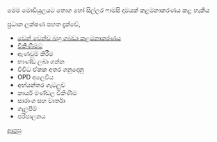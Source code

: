 මෙම මොඩියුලයට තොග හෝ සිල්ලර ෆාමසි දාමයක් කළමනාකරණය කළ හැකිය

ප්‍රධාන ලක්ෂණ පහත දැක්වේ,

* [වෙන් වෙන්ව බහු ගබඩා කළමනාකරණය](https://github.com/hmislk/hmis/wiki/%E0%B7%80%E0%B7%99%E0%B6%B1%E0%B7%8A-%E0%B7%80%E0%B7%99%E0%B6%B1%E0%B7%8A%E0%B7%80-%E0%B6%B6%E0%B7%84%E0%B7%94-%E0%B6%9C%E0%B6%B6%E0%B6%A9%E0%B7%8F-%E0%B6%9A%E0%B7%85%E0%B6%B8%E0%B6%B1%E0%B7%8F%E0%B6%9A%E0%B6%BB%E0%B6%AB%E0%B6%BA)
* [විකිණීමට](https://github.com/hmislk/hmis/wiki/%E0%B7%86%E0%B7%8F%E0%B6%B8%E0%B7%83%E0%B7%92%E0%B6%BA%E0%B7%99%E0%B6%B1%E0%B7%8A-%E0%B7%80%E0%B7%92%E0%B6%9A%E0%B7%92%E0%B6%AB%E0%B7%93%E0%B6%B8)
* ඇණවුම් කිරීම
* භාණ්ඩ ලබා ගන්න
* විවිධ ඒකක අතර ගනුදෙනු
* OPD අලෙවිය
* අභ්යන්තර ගැටලුව
* කාර්ය මණ්ඩල විකිණීම
* සාරාංශ සහ වාර්තා
* ගැලපීම්
* පරිපාලනය

[ආපසු](https://github.com/hmislk/hmis/wiki/%E0%B6%B4%E0%B6%BB%E0%B7%92%E0%B7%81%E0%B7%93%E0%B6%BD%E0%B6%9A-%E0%B6%85%E0%B6%AD%E0%B7%8A%E0%B6%B4%E0%B7%9C%E0%B6%AD)